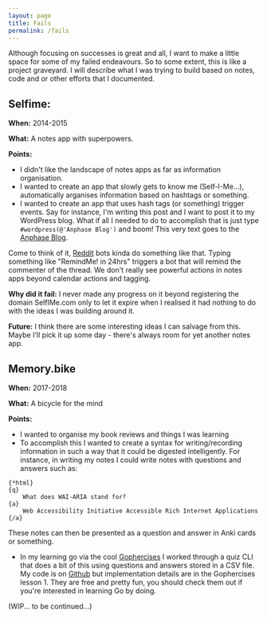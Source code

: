 ```yaml
---
layout: page
title: Fails
permalink: /fails
---
```


Although focusing on successes is great and all, I want to make a little space for some of my failed endeavours. So to some extent, this is like a project graveyard. I will describe what I was trying to build based on notes, code and or other efforts that I documented.

Selfime:
---
**When:** 2014-2015

**What:** A notes app with superpowers.

**Points:**
- I didn't like the landscape of notes apps as far as information organisation. 
- I wanted to create an app that slowly gets to know me (Self-I-Me...), automatically arganises information based on hashtags or something. 
- I wanted to create an app that uses hash tags (or something) trigger events. Say for instance, I'm writing this post and I want to post it to my WordPress blog. What if all I needed to do to accomplish that is just type ```#wordpress(@'Anphase Blog')``` and boom! This very text goes to the [Anphase Blog](https://anphase.com).

Come to think of it, [Reddit](https://reddit.com) bots kinda do something like that. Typing something like "RemindMe! in 24hrs" triggers a bot that will remind the commenter of the thread. We don't really see powerful actions in notes apps beyond calendar actions and tagging.

**Why did it fail:** I never made any progress on it beyond registering the domain SelfIMe.com only to let it expire when I realised it had nothing to do with the ideas I was building around it.

**Future:** I think there are some interesting ideas I can salvage from this. Maybe I'll pick it up some day - there's always room for yet another notes app.

Memory.bike
---
**When:** 2017-2018

**What:** A bicycle for the mind

**Points:**
- I wanted to organise my book reviews and things I was learning
- To accomplish this I wanted to create a syntax for writing/recording information in such a way that it could be digested intelligently. For instance, in writing my notes I could write notes with questions and answers such as:
```.env
{*html}
{q}
	What does WAI-ARIA stand for?
{a}
	Web Accessibility Initiative Accessible Rich Internet Applications
{/a}
```
These notes can then be presented as a question and answer in Anki cards or something.

- In my learning go via the cool [Gophercises](https://gophercises.com/) I worked through a quiz CLI that does a bit of this using questions and answers stored in a CSV file. My code is on [Github](https://github.com/anphase/go_quiz) but implementation details are in the Gophercises lesson 1. They are free and pretty fun, you should check them out if you're interested in learning Go by doing.

(WIP... to be continued...)